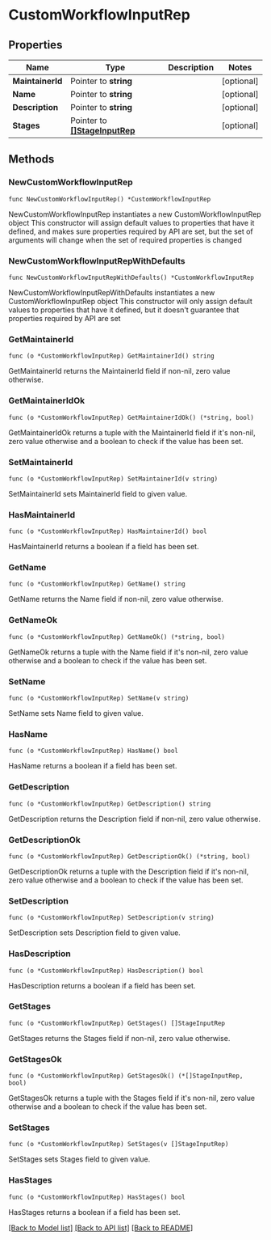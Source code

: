# CustomWorkflowInputRep

## Properties

Name | Type | Description | Notes
------------ | ------------- | ------------- | -------------
**MaintainerId** | Pointer to **string** |  | [optional] 
**Name** | Pointer to **string** |  | [optional] 
**Description** | Pointer to **string** |  | [optional] 
**Stages** | Pointer to [**[]StageInputRep**](StageInputRep.md) |  | [optional] 

## Methods

### NewCustomWorkflowInputRep

`func NewCustomWorkflowInputRep() *CustomWorkflowInputRep`

NewCustomWorkflowInputRep instantiates a new CustomWorkflowInputRep object
This constructor will assign default values to properties that have it defined,
and makes sure properties required by API are set, but the set of arguments
will change when the set of required properties is changed

### NewCustomWorkflowInputRepWithDefaults

`func NewCustomWorkflowInputRepWithDefaults() *CustomWorkflowInputRep`

NewCustomWorkflowInputRepWithDefaults instantiates a new CustomWorkflowInputRep object
This constructor will only assign default values to properties that have it defined,
but it doesn't guarantee that properties required by API are set

### GetMaintainerId

`func (o *CustomWorkflowInputRep) GetMaintainerId() string`

GetMaintainerId returns the MaintainerId field if non-nil, zero value otherwise.

### GetMaintainerIdOk

`func (o *CustomWorkflowInputRep) GetMaintainerIdOk() (*string, bool)`

GetMaintainerIdOk returns a tuple with the MaintainerId field if it's non-nil, zero value otherwise
and a boolean to check if the value has been set.

### SetMaintainerId

`func (o *CustomWorkflowInputRep) SetMaintainerId(v string)`

SetMaintainerId sets MaintainerId field to given value.

### HasMaintainerId

`func (o *CustomWorkflowInputRep) HasMaintainerId() bool`

HasMaintainerId returns a boolean if a field has been set.

### GetName

`func (o *CustomWorkflowInputRep) GetName() string`

GetName returns the Name field if non-nil, zero value otherwise.

### GetNameOk

`func (o *CustomWorkflowInputRep) GetNameOk() (*string, bool)`

GetNameOk returns a tuple with the Name field if it's non-nil, zero value otherwise
and a boolean to check if the value has been set.

### SetName

`func (o *CustomWorkflowInputRep) SetName(v string)`

SetName sets Name field to given value.

### HasName

`func (o *CustomWorkflowInputRep) HasName() bool`

HasName returns a boolean if a field has been set.

### GetDescription

`func (o *CustomWorkflowInputRep) GetDescription() string`

GetDescription returns the Description field if non-nil, zero value otherwise.

### GetDescriptionOk

`func (o *CustomWorkflowInputRep) GetDescriptionOk() (*string, bool)`

GetDescriptionOk returns a tuple with the Description field if it's non-nil, zero value otherwise
and a boolean to check if the value has been set.

### SetDescription

`func (o *CustomWorkflowInputRep) SetDescription(v string)`

SetDescription sets Description field to given value.

### HasDescription

`func (o *CustomWorkflowInputRep) HasDescription() bool`

HasDescription returns a boolean if a field has been set.

### GetStages

`func (o *CustomWorkflowInputRep) GetStages() []StageInputRep`

GetStages returns the Stages field if non-nil, zero value otherwise.

### GetStagesOk

`func (o *CustomWorkflowInputRep) GetStagesOk() (*[]StageInputRep, bool)`

GetStagesOk returns a tuple with the Stages field if it's non-nil, zero value otherwise
and a boolean to check if the value has been set.

### SetStages

`func (o *CustomWorkflowInputRep) SetStages(v []StageInputRep)`

SetStages sets Stages field to given value.

### HasStages

`func (o *CustomWorkflowInputRep) HasStages() bool`

HasStages returns a boolean if a field has been set.


[[Back to Model list]](../README.md#documentation-for-models) [[Back to API list]](../README.md#documentation-for-api-endpoints) [[Back to README]](../README.md)


